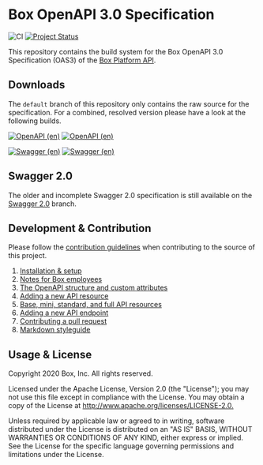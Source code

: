 # Box OpenAPI 3.0 Specification

![CI](https://github.com/box/box-openapi/workflows/CI/badge.svg) [![Project Status](https://opensource.box.com/badges/active.svg)](http://opensource.box.com/badges)

This repository contains the build system for the Box OpenAPI 3.0 Specification
(OAS3) of the
[Box Platform API](https://developers.box.com/).

## Downloads

The `default` branch of this repository only contains the raw source for the
specification. For a combined, resolved version please have a look at the
following builds.

[![OpenAPI (en)](https://img.shields.io/static/v1.svg?label=OpenAPI%203&message=Download&color=grey&labelColor=0361D4&style=for-the-badge&logoColor=white)](https://raw.githubusercontent.com/box/box-openapi/en/openapi.json)
[![OpenAPI (en)](https://img.shields.io/static/v1.svg?label=OpenAPI%203&message=ダウンロード&color=grey&labelColor=0361D4&style=for-the-badge&logoColor=white)](https://raw.githubusercontent.com/box/box-openapi/jp/openapi.json)

[![Swagger (en)](https://img.shields.io/static/v1.svg?label=Swagger%202&message=Backported&color=grey&labelColor=0361D4&style=for-the-badge)](https://github.com/box/box-openapi/tree/swagger-2.0)
[![Swagger (en)](https://img.shields.io/static/v1.svg?label=Swagger%202&message=Legacy%20/%20Incomplete&color=grey&labelColor=lightgrey&style=for-the-badge)](https://github.com/box/box-openapi/tree/legacy-swagger-2.0/v2.0)

## Swagger 2.0

The older and incomplete Swagger 2.0 specification is still available on the
[Swagger 2.0](https://github.com/box/box-openapi/tree/swagger_2.0) branch.

## Development & Contribution

Please follow the [contribution guidelines](./CONTRIBUTING.md) when contributing
to the source of this project.

1. [Installation & setup](./docs/index.md)
1. [Notes for Box employees](./docs/boxers.md)
1. [The OpenAPI structure and custom attributes](./docs/structure.md)
1. [Adding a new API resource](./docs/add-resource.md)
1. [Base, mini, standard, and full API resources](./docs/variants.md)
1. [Adding a new API endpoint](./docs/add-endpoint.md)
1. [Contributing a pull request](./docs/pull-request.md)
1. [Markdown styleguide](./docs/markdown.md)

## Usage & License

Copyright 2020 Box, Inc. All rights reserved.

Licensed under the Apache License, Version 2.0 (the "License"); you may not use
this file except in compliance with the License. You may obtain a copy of the
License at <http://www.apache.org/licenses/LICENSE-2.0.>

Unless required by applicable law or agreed to in writing, software distributed
under the License is distributed on an "AS IS" BASIS, WITHOUT WARRANTIES OR
CONDITIONS OF ANY KIND, either express or implied. See the License for the
specific language governing permissions and limitations under the License.

